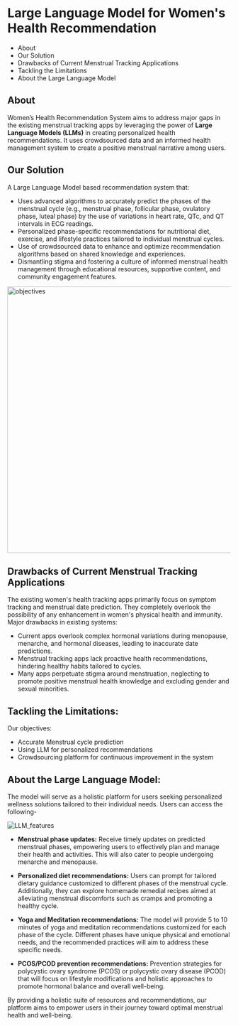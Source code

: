 # Large Language Model for Women's Health Recommendation
-  About
-  Our Solution
-  Drawbacks of Current Menstrual Tracking Applications
-  Tackling the Limitations
-  About the Large Language Model

## About

Women’s Health Recommendation System aims to address major gaps in the existing menstrual tracking apps by leveraging the power of **Large Language Models (LLMs)** in creating personalized health recommendations. It uses crowdsourced data and an informed health management system to create a positive menstrual narrative among users. 



## Our Solution
A Large Language Model based recommendation system that:

- Uses advanced algorithms to accurately predict the phases of the menstrual cycle (e.g., menstrual phase, follicular phase, ovulatory phase, luteal phase) by the use of variations in heart rate, QTc, and QT intervals in ECG readings.
- Personalized phase-specific recommendations for nutritional diet, exercise, and lifestyle practices tailored to individual menstrual cycles.
- Use of crowdsourced data to enhance and optimize recommendation algorithms based on shared knowledge and experiences.
- Dismantling stigma and fostering a culture of informed menstrual health management through educational resources, supportive content, and community engagement features.

<img width="600" alt="objectives" src="https://github.com/Palak-Kaushik/WHRS/assets/124910256/baf2232d-a4f9-4e7e-ba69-700c2808eb84">



## Drawbacks of Current Menstrual Tracking Applications

The existing women's health tracking apps primarily focus on symptom tracking and menstrual date prediction. They completely overlook the possibility of any enhancement in women's physical health and immunity. Major drawbacks in existing systems:
 
- Current apps overlook complex hormonal variations during menopause, menarche, and hormonal diseases, leading to inaccurate date predictions. 
- Menstrual tracking apps lack proactive health recommendations, hindering healthy habits tailored to cycles. 
- Many apps perpetuate stigma around menstruation, neglecting to promote positive menstrual health knowledge and excluding gender and sexual minorities.

## Tackling the Limitations:

Our objectives:

- Accurate Menstrual cycle prediction 
- Using LLM for personalized recommendations
- Crowdsourcing platform for continuous improvement in the system


## About the Large Language Model:

The model will serve as a holistic platform for users seeking personalized wellness solutions tailored to their individual needs. Users can access the following-

![LLM_features](https://github.com/Palak-Kaushik/WHRS/assets/112189682/0bf213a1-f9ea-4039-a5dc-bf3ce4fee41e)

- **Menstrual phase updates:** Receive timely updates on predicted menstrual phases, empowering users to effectively plan and manage their health and activities. This will also cater to people undergoing menarche and menopause.

- **Personalized diet recommendations:** Users can prompt for tailored dietary guidance customized to different phases of the menstrual cycle. Additionally, they can explore homemade remedial recipes aimed at alleviating menstrual discomforts such as cramps and promoting a healthy cycle.

- **Yoga and Meditation recommendations:** The model will provide 5 to 10 minutes of yoga and meditation recommendations customized for each phase of the cycle. Different phases have unique physical and emotional needs, and the recommended practices will aim to address these specific needs.

- **PCOS/PCOD prevention recommendations:** Prevention strategies for polycystic ovary syndrome (PCOS) or polycystic ovary disease (PCOD) that will focus on lifestyle modifications and holistic approaches to promote hormonal balance and overall well-being.


By providing a holistic suite of resources and recommendations, our platform aims to empower users in their journey toward optimal menstrual health and well-being.







